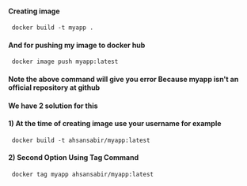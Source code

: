 #### Creating image
     docker build -t myapp .


#### And for pushing my image to docker hub
     docker image push myapp:latest
     
#### Note the above command  will give you error Because myapp isn't an official repository at github
#### We have 2 solution for this


#### 1) At the time of creating image use your username for example
     docker build -t ahsansabir/myapp:latest
     
#### 2) Second Option Using Tag Command
     docker tag myapp ahsansabir/myapp:latest
      
